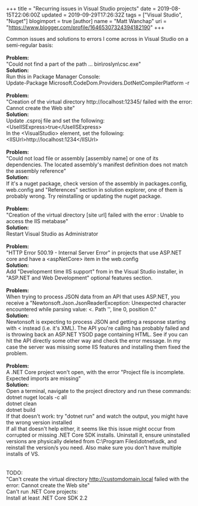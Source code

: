 +++
title = "Recurring issues in Visual Studio projects"
date = 2019-08-15T22:06:00Z
updated = 2019-09-29T17:26:32Z
tags = ["Visual Studio", "Nuget"]
blogimport = true 
[author]
	name = "Matt Wanchap"
	uri = "https://www.blogger.com/profile/16465307324394182190"
+++

Common issues and solutions to errors I come across in Visual Studio on a semi-regular basis:<br /><br /><b>Problem:</b><br />"Could not find a part of the path … bin\roslyn\csc.exe"<br /><b>Solution:</b><br />Run this in Package Manager Console:<br />Update-Package Microsoft.CodeDom.Providers.DotNetCompilerPlatform -r<br /><br /><b>Problem:</b><br />"Creation of the virtual directory http://localhost:12345/ failed with the error: Cannot create the Web site"<br /><b>Solution:</b><br />Update .csproj file and set the following:<br />&lt;UseIISExpress&gt;true&lt;/UseIISExpress&gt;<br />In the &lt;VisualStudio&gt; element, set the following:<br />&lt;IISUrl&gt;http://localhost:1234&lt;/IISUrl&gt;<br /><br /><b>Problem:</b><br />"Could not load file or assembly [assembly name] or one of its dependencies. The located assembly's manifest definition does not match the assembly reference"<br /><b>Solution:</b><br />If it's a nuget package, check version of the assembly in packages.config, web.config and "References" section in solution explorer, one of them is probably wrong. Try reinstalling or updating the nuget package.<br /><br /><b>Problem:</b><br />"Creation of the virtual directory [site url] failed with the error : Unable to access the IIS metabase"<br /><b>Solution:</b><br />Restart Visual Studio as Administrator<br /><br /><b>Problem:</b><br />"HTTP Error 500.19 - Internal Server Error" in projects that use ASP.NET core and have a &lt;aspNetCore&gt; item in the web.config<br /><b>Solution:</b><br />Add "Development time IIS support" from in the Visual Studio installer, in "ASP.NET and Web Development" optional features section.<br /><br /><b>Problem:</b><br />When trying to process JSON data from an API that uses ASP.NET, you receive a "Newtonsoft.Json.JsonReaderException: Unexpected character encountered while parsing value: &lt;. Path '', line 0, position 0."<br /><b>Solution:</b><br />Newtonsoft is expecting to process JSON and getting a response starting with &lt; instead (i.e. it's XML). The API you're calling has probably failed and is throwing back an ASP.NET YSOD page containing HTML. See if you can hit the API directly some other way and check the error message. In my case the server was missing some IIS features and installing them fixed the problem.<br /><br /><b>Problem:</b><br />A .NET Core project won't open, with the error "Project file is incomplete. Expected imports are missing"<br /><b>Solution:</b><br />Open a terminal, navigate to the project directory and run these commands:<br />dotnet nuget locals -c all<br />dotnet clean<br />dotnet build<br />If that doesn't work: try "dotnet run" and watch the output, you might have the wrong version installed<br />If all that doesn't help either, it seems like this issue might occur from corrupted or missing .NET Core SDK installs. Uninstall it, ensure uninstalled versions are physically deleted from&nbsp;C:\Program Files\dotnet\sdk, and reinstall the version/s you need. Also make sure you don't have multiple installs of VS.<br /><br /><br />TODO:<br />"Can't create the virtual directory http://customdomain.local failed with the error: Cannot create the Web site"<br />Can't run .NET Core projects:<br />Install at least .NET Core SDK 2.2<br /><br />
